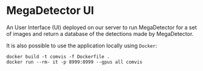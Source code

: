 # MegaDetector UI

An User Interface (UI) deployed on our server to run MegaDetector for a set of images and return a database of the detections made by MegaDetector.

It is also possible to use the application locally using `Docker`:

```
docker build -t comvis -f Dockerfile .
docker run --rm- it -p 8999:8999 --gpus all comvis
```
